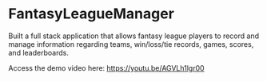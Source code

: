 # FantasyLeagueManager
Built a full stack application that allows fantasy league players to record and manage information regarding  teams, win/loss/tie records, games, scores, and leaderboards.

Access the demo video here: https://youtu.be/AGVLh1lgr00
